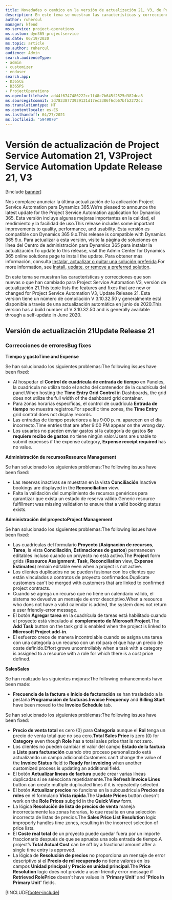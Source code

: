 ```yaml
---
title: Novedades o cambios en la versión de actualización 21, V3, de Project Service Automation
description: En este tema se muestran las características y correcciones que están disponibles en la versión de actualización 21, V3, de Project Service Automation.
author: ruhercul
manager: kfend
ms.service: project-operations
ms.custom: dyn365-projectservice
ms.date: 06/19/2020
ms.topic: article
ms.author: ruhercul
audience: Admin
search.audienceType:
- admin
- customizer
- enduser
search.app:
- D365CE
- D365PS
- ProjectOperations
ms.openlocfilehash: ad44f6747486222cc1f48c7b645f2525d382dca3
ms.sourcegitcommit: 3d78338773929121d17ec3386f6cb67bfb2272cc
ms.translationtype: HT
ms.contentlocale: es-ES
ms.lasthandoff: 04/27/2021
ms.locfileid: "5949070"
---
```

# <a name="project-service-automation-update-release-21-v3"></a><span data-ttu-id="f1f59-103">Versión de actualización de Project Service Automation 21, V3</span><span class="sxs-lookup"><span data-stu-id="f1f59-103">Project Service Automation Update Release 21, V3</span></span>

[!include [banner](../includes/psa-now-project-operations.md)]

<span data-ttu-id="f1f59-104">Nos complace anunciar la última actualización de la aplicación Project Service Automation para Dynamics 365.</span><span class="sxs-lookup"><span data-stu-id="f1f59-104">We’re pleased to announce the latest update for the Project Service Automation application for Dynamics 365.</span></span> <span data-ttu-id="f1f59-105">Esta versión incluye algunas mejoras importantes en la calidad, el rendimiento y la facilidad de uso.</span><span class="sxs-lookup"><span data-stu-id="f1f59-105">This release includes some important improvements to quality, performance, and usability.</span></span> <span data-ttu-id="f1f59-106">Esta versión es compatible con Dynamics 365 9.x.</span><span class="sxs-lookup"><span data-stu-id="f1f59-106">This release is compatible with Dynamics 365 9.x.</span></span> <span data-ttu-id="f1f59-107">Para actualizar a esta versión, visite la página de soluciones en línea del Centro de administración para Dynamics 365 para instalar la actualización.</span><span class="sxs-lookup"><span data-stu-id="f1f59-107">To update to this release, visit the Admin Center for Dynamics 365 online solutions page to install the update.</span></span> <span data-ttu-id="f1f59-108">Para obtener más información, consulta [Instalar, actualizar o quitar una solución preferida](/power-platform/admin/install-remove-preferred-solution).</span><span class="sxs-lookup"><span data-stu-id="f1f59-108">For more information, see [Install, update, or remove a preferred solution](/power-platform/admin/install-remove-preferred-solution).</span></span>

<span data-ttu-id="f1f59-109">En este tema se muestran las características y correcciones que son nuevas o que han cambiado para Project Service Automation V3, versión de actualización 21.</span><span class="sxs-lookup"><span data-stu-id="f1f59-109">This topic lists the features and fixes that are new or changed for Project Service Automation V3, Update Release 21.</span></span> <span data-ttu-id="f1f59-110">Esta versión tiene un número de compilación V 3.10.32.50 y generalmente está disponible a través de una actualización automática en junio de 2020.</span><span class="sxs-lookup"><span data-stu-id="f1f59-110">This version has a build number of V 3.10.32.50 and is generally available through a self-update in June 2020.</span></span>

## <a name="update-release-21"></a><span data-ttu-id="f1f59-111">Versión de actualización 21</span><span class="sxs-lookup"><span data-stu-id="f1f59-111">Update Release 21</span></span>

### <a name="bug-fixes"></a><span data-ttu-id="f1f59-112">Correcciones de errores</span><span class="sxs-lookup"><span data-stu-id="f1f59-112">Bug fixes</span></span>

<span data-ttu-id="f1f59-113">**Tiempo y gasto**</span><span class="sxs-lookup"><span data-stu-id="f1f59-113">**Time and Expense**</span></span>

<span data-ttu-id="f1f59-114">Se han solucionado los siguientes problemas:</span><span class="sxs-lookup"><span data-stu-id="f1f59-114">The following issues have been fixed:</span></span>

- <span data-ttu-id="f1f59-115">Al hospedar el **Control de cuadrícula de entrada de tiempo** en Paneles, la cuadrícula no utiliza todo el ancho del contenedor de la cuadrícula del panel.</span><span class="sxs-lookup"><span data-stu-id="f1f59-115">When hosting the **Time Entry Grid Control** in Dashboards, the grid does not utilize the full width of the dashboard grid container.</span></span>
- <span data-ttu-id="f1f59-116">Para zonas horarias específicas, el control de cuadrícula **Entrada de tiempo** no muestra registros.</span><span class="sxs-lookup"><span data-stu-id="f1f59-116">For specific time zones, the **Time Entry** grid control does not display records.</span></span>
- <span data-ttu-id="f1f59-117">Las entradas de tiempo posteriores a las 9:00 p. m. aparecen en el día incorrecto.</span><span class="sxs-lookup"><span data-stu-id="f1f59-117">Time entries that are after 9:00 PM appear on the wrong day.</span></span>
- <span data-ttu-id="f1f59-118">Los usuarios no pueden enviar gastos si la categoría de gastos **Se requiere recibo de gastos** no tiene ningún valor.</span><span class="sxs-lookup"><span data-stu-id="f1f59-118">Users are unable to submit expenses if the expense category, **Expense receipt required** has no value.</span></span>

<span data-ttu-id="f1f59-119">**Administración de recursos**</span><span class="sxs-lookup"><span data-stu-id="f1f59-119">**Resource Management**</span></span>

<span data-ttu-id="f1f59-120">Se han solucionado los siguientes problemas:</span><span class="sxs-lookup"><span data-stu-id="f1f59-120">The following issues have been fixed:</span></span>

- <span data-ttu-id="f1f59-121">Las reservas inactivas se muestran en la vista **Conciliación**.</span><span class="sxs-lookup"><span data-stu-id="f1f59-121">Inactive bookings are displayed in the **Reconciliation** view.</span></span>
- <span data-ttu-id="f1f59-122">Falta la validación del cumplimiento de recursos genéricos para garantizar que exista un estado de reserva válido.</span><span class="sxs-lookup"><span data-stu-id="f1f59-122">Generic resource fulfillment was missing validation to ensure that a valid booking status exists.</span></span>

<span data-ttu-id="f1f59-123">**Administración del proyecto**</span><span class="sxs-lookup"><span data-stu-id="f1f59-123">**Project Management**</span></span>

<span data-ttu-id="f1f59-124">Se han solucionado los siguientes problemas:</span><span class="sxs-lookup"><span data-stu-id="f1f59-124">The following issues have been fixed:</span></span>

- <span data-ttu-id="f1f59-125">Las cuadrículas del formulario **Proyecto** (**Asignación de recursos**, **Tarea**, la vista **Conciliación**, **Estimaciones de gastos**) permanecen editables incluso cuando un proyecto no está activo.</span><span class="sxs-lookup"><span data-stu-id="f1f59-125">The **Project** form grids (**Resource Assignment**, **Task**, **Reconciliation** view, **Expense Estimates**) remain editable even when a project is not active.</span></span>
- <span data-ttu-id="f1f59-126">Los clientes duplicados no se pueden fusionar con los clientes que están vinculados a contratos de proyecto confirmados.</span><span class="sxs-lookup"><span data-stu-id="f1f59-126">Duplicate customers can't be merged with customers that are linked to confirmed project contracts.</span></span>
- <span data-ttu-id="f1f59-127">Cuando se agrega un recurso que no tiene un calendario válido, el sistema no devuelve un mensaje de error descriptivo.</span><span class="sxs-lookup"><span data-stu-id="f1f59-127">When a resource who does not have a valid calendar is added, the system does not return a user friendly-error message.</span></span>
- <span data-ttu-id="f1f59-128">El botón **Agregar tarea** en la cuadrícula de tareas está habilitado cuando el proyecto está vinculado al **complemento de Microsoft Project**.</span><span class="sxs-lookup"><span data-stu-id="f1f59-128">The **Add Task** button on the task grid is enabled when the project is linked to **Microsoft Project add-in**.</span></span>
- <span data-ttu-id="f1f59-129">El esfuerzo crece de manera incontrolable cuando se asigna una tarea con una categoría a un recurso con un rol para el que hay un precio de coste definido.</span><span class="sxs-lookup"><span data-stu-id="f1f59-129">Effort grows uncontrollably when a task with a category is assigned to a resource with a role for which there is a cost price defined.</span></span>

<span data-ttu-id="f1f59-130">**Sales**</span><span class="sxs-lookup"><span data-stu-id="f1f59-130">**Sales**</span></span>

<span data-ttu-id="f1f59-131">Se han realizado las siguientes mejoras:</span><span class="sxs-lookup"><span data-stu-id="f1f59-131">The following enhancements have been made:</span></span>

- <span data-ttu-id="f1f59-132">**Frecuencia de la factura** e **Inicio de facturación** se han trasladado a la pestaña **Programación de facturas**.</span><span class="sxs-lookup"><span data-stu-id="f1f59-132">**Invoice Frequency** and **Billing Start** have been moved to the **Invoice Schedule** tab.</span></span>

<span data-ttu-id="f1f59-133">Se han solucionado los siguientes problemas:</span><span class="sxs-lookup"><span data-stu-id="f1f59-133">The following issues have been fixed:</span></span>

- <span data-ttu-id="f1f59-134">**Precio de venta total** es cero (0) para **Categoría** aunque el **Rol** tenga un precio de venta total que no sea cero.</span><span class="sxs-lookup"><span data-stu-id="f1f59-134">**Total Sales Price** is zero (0) for **Category** even though **Role** has a total sales price that is not zero.</span></span>
- <span data-ttu-id="f1f59-135">Los clientes no pueden cambiar el valor del campo **Estado de la factura** a **Listo para facturación** cuando otro proceso personalizado está actualizando un campo adicional.</span><span class="sxs-lookup"><span data-stu-id="f1f59-135">Customers can't change the value of the **Invoice Status** field to **Ready for invoicing** when another customized process is updating an additional field.</span></span>
- <span data-ttu-id="f1f59-136">El botón **Actualizar líneas de factura** puede crear varias líneas duplicadas si se selecciona repetidamente.</span><span class="sxs-lookup"><span data-stu-id="f1f59-136">The **Refresh Invoice Lines** button can create multiple duplicated lines if it is repeatedly selected.</span></span>
- <span data-ttu-id="f1f59-137">El botón **Actualizar precios** no funciona en la subcuadrícula **Precios de roles** en el formulario **Vista rápida**.</span><span class="sxs-lookup"><span data-stu-id="f1f59-137">The **Update Prices** button doesn't work on the **Role Prices** subgrid in the **Quick View** form.</span></span>
- <span data-ttu-id="f1f59-138">La lógica **Resolución de lista de precios de venta** maneja incorrectamente las zonas horarias, lo que resulta en una selección incorrecta de listas de precios.</span><span class="sxs-lookup"><span data-stu-id="f1f59-138">The **Sales Price List Resolution** logic improperly handles time zones, resulting in the incorrect selection of price lists.</span></span>
- <span data-ttu-id="f1f59-139">El **Coste real total** de un proyecto puede quedar fuera por un importe fraccionario después de que se aprueba una sola entrada de tiempo.</span><span class="sxs-lookup"><span data-stu-id="f1f59-139">A project’s **Total Actual Cost** can be off by a fractional amount after a single time entry is approved.</span></span>
- <span data-ttu-id="f1f59-140">La lógica de **Resolución de precios** no proporciona un mensaje de error descriptivo si el **Precio de rol recuperado** no tiene valores en los campos **Unidad principal** y **Precio en unidad principal**.</span><span class="sxs-lookup"><span data-stu-id="f1f59-140">The **Price Resolution** logic does not provide a user-friendly error message if **Retrieved RolePrice** doesn't have values in **'Primary Unit'** and **'Price In Primary Unit'** fields.</span></span>


[!INCLUDE[footer-include](../includes/footer-banner.md)]